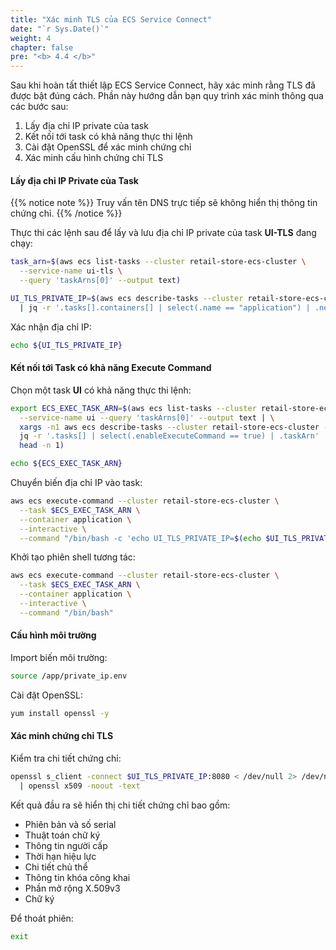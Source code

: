 ```yaml
---
title: "Xác minh TLS của ECS Service Connect"
date: "`r Sys.Date()`"
weight: 4
chapter: false
pre: "<b> 4.4 </b>"
---
```


Sau khi hoàn tất thiết lập ECS Service Connect, hãy xác minh rằng TLS đã được bật đúng cách. Phần này hướng dẫn bạn quy trình xác minh thông qua các bước sau:

1. Lấy địa chỉ IP private của task
2. Kết nối tới task có khả năng thực thi lệnh
3. Cài đặt OpenSSL để xác minh chứng chỉ
4. Xác minh cấu hình chứng chỉ TLS

#### Lấy địa chỉ IP Private của Task

{{% notice note %}}
Truy vấn tên DNS trực tiếp sẽ không hiển thị thông tin chứng chỉ.
{{% /notice %}}

Thực thi các lệnh sau để lấy và lưu địa chỉ IP private của task **UI-TLS** đang chạy:

```bash
task_arn=$(aws ecs list-tasks --cluster retail-store-ecs-cluster \
  --service-name ui-tls \
  --query 'taskArns[0]' --output text)

UI_TLS_PRIVATE_IP=$(aws ecs describe-tasks --cluster retail-store-ecs-cluster --tasks $task_arn \
  | jq -r '.tasks[].containers[] | select(.name == "application") | .networkInterfaces[0].privateIpv4Address')
```

Xác nhận địa chỉ IP:

```bash
echo ${UI_TLS_PRIVATE_IP}
```

#### Kết nối tới Task có khả năng Execute Command

Chọn một task **UI** có khả năng thực thi lệnh:

```bash
export ECS_EXEC_TASK_ARN=$(aws ecs list-tasks --cluster retail-store-ecs-cluster \
  --service-name ui --query 'taskArns[0]' --output text | \
  xargs -n1 aws ecs describe-tasks --cluster retail-store-ecs-cluster --tasks | \
  jq -r '.tasks[] | select(.enableExecuteCommand == true) | .taskArn' | \
  head -n 1)

echo ${ECS_EXEC_TASK_ARN}
```

Chuyển biến địa chỉ IP vào task:

```bash
aws ecs execute-command --cluster retail-store-ecs-cluster \
  --task $ECS_EXEC_TASK_ARN \
  --container application \
  --interactive \
  --command "/bin/bash -c 'echo UI_TLS_PRIVATE_IP=$(echo $UI_TLS_PRIVATE_IP) > /app/private_ip.env'"
```

Khởi tạo phiên shell tương tác:

```bash
aws ecs execute-command --cluster retail-store-ecs-cluster \
  --task $ECS_EXEC_TASK_ARN \
  --container application \
  --interactive \
  --command "/bin/bash"
```

#### Cấu hình môi trường

Import biến môi trường:

```bash
source /app/private_ip.env
```

Cài đặt OpenSSL:

```bash
yum install openssl -y
```

#### Xác minh chứng chỉ TLS

Kiểm tra chi tiết chứng chỉ:

```bash
openssl s_client -connect $UI_TLS_PRIVATE_IP:8080 < /dev/null 2> /dev/null \
  | openssl x509 -noout -text
```

Kết quả đầu ra sẽ hiển thị chi tiết chứng chỉ bao gồm:
- Phiên bản và số serial
- Thuật toán chữ ký
- Thông tin người cấp
- Thời hạn hiệu lực
- Chi tiết chủ thể
- Thông tin khóa công khai  
- Phần mở rộng X.509v3
- Chữ ký

Để thoát phiên:

```bash
exit
```